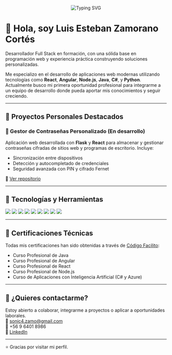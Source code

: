 <!-- Banner animado tipo "typing" -->
<p align="center">
  <img src="https://readme-typing-svg.demolab.com?font=Fira+Code&pause=1000&color=00F700&center=true&vCenter=true&width=435&lines=Hola%2C+soy+Luis+Zamorano.; Desarrollador+Full+Stack+en+formaci%C3%B3n.;Apasionado+por+crear+y+aprender." alt="Typing SVG" />
</p>

# 👋 Hola, soy Luis Esteban Zamorano Cortés

Desarrollador Full Stack en formación, con una sólida base en programación web y experiencia práctica construyendo soluciones personalizadas.

Me especializo en el desarrollo de aplicaciones web modernas utilizando tecnologías como **React**, **Angular**, **Node.js**, **Java**, **C#**, y **Python**. Actualmente busco mi primera oportunidad profesional para integrarme a un equipo de desarrollo donde pueda aportar mis conocimientos y seguir creciendo.

---

## 🚀 Proyectos Personales Destacados

### 🔐 Gestor de Contraseñas Personalizado (En desarrollo)
Aplicación web desarrollada con **Flask** y **React** para almacenar y gestionar contraseñas cifradas de sitios web y programas de escritorio. Incluye:
- Sincronización entre dispositivos
- Detección y autocompletado de credenciales
- Seguridad avanzada con PIN y cifrado Fernet

🔗 [Ver repositorio](https://github.com/luiszamorano-dev)

---

## 🧠 Tecnologías y Herramientas

<p>
  <img src="https://img.shields.io/badge/Java-blue?logo=java&logoColor=white" />
  <img src="https://img.shields.io/badge/C%23-239120?logo=c-sharp&logoColor=white" />
  <img src="https://img.shields.io/badge/JavaScript-yellow?logo=javascript&logoColor=black" />
  <img src="https://img.shields.io/badge/Python-3776AB?logo=python&logoColor=white" />
  <img src="https://img.shields.io/badge/React-61DAFB?logo=react&logoColor=black" />
  <img src="https://img.shields.io/badge/Angular-DD0031?logo=angular&logoColor=white" />
  <img src="https://img.shields.io/badge/Node.js-339933?logo=nodedotjs&logoColor=white" />
  <img src="https://img.shields.io/badge/Flask-black?logo=flask&logoColor=white" />
  <img src="https://img.shields.io/badge/SQL-4479A1?logo=mysql&logoColor=white" />
</p>

---

## 📜 Certificaciones Técnicas

Todas mis certificaciones han sido obtenidas a través de [Código Facilito](https://codigofacilito.com):

- Curso Profesional de Java  
- Curso Profesional de Angular  
- Curso Profesional de React  
- Curso Profesional de Node.js  
- Curso de Aplicaciones con Inteligencia Artificial (C# y Azure)

---

## 🤝 ¿Quieres contactarme?

Estoy abierto a colaborar, integrarme a proyectos o aplicar a oportunidades laborales.  
📩 sonic4.zamo@gmail.com  
📱 +56 9 6401 8986  
🔗 [LinkedIn](https://www.linkedin.com/in/luiszamorano-dev)

---

⭐ Gracias por visitar mi perfil.

